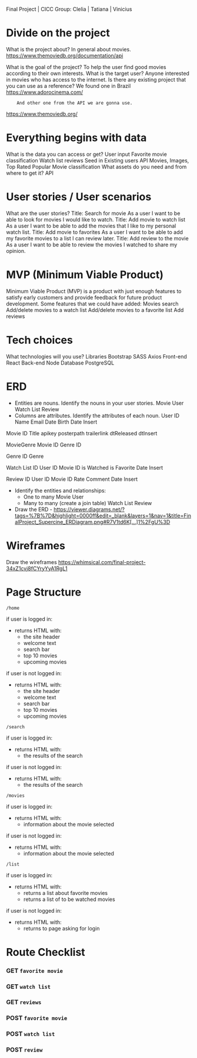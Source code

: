 Final Project | CICC
Group: Clelia | Tatiana | Vinicius

# Divide on the project

What is the project about?
In general about movies.
https://www.themoviedb.org/documentation/api

What is the goal of the project?
To help the user find good movies according to their own interests.
What is the target user?
Anyone interested in movies who has access to the internet.
Is there any existing project that you can use as a reference?
We found one in Brazil
https://www.adorocinema.com/

    	And other one from the API we are gonna use.

https://www.themoviedb.org/

# Everything begins with data

What is the data you can access or get?
User input
Favorite movie classification
Watch list
reviews
Seed in
Existing users
API
Movies, Images, Top Rated Popular
Movie classification
What assets do you need and from where to get it?
API

# User stories / User scenarios

What are the user stories?
Title: Search for movie
As a user I want to be able to look for movies I would like to watch.
Title: Add movie to watch list
As a user I want to be able to add the movies that I like to my personal watch list.
Title: Add movie to favorites
As a user I want to be able to add my favorite movies to a list I can review later.
Title: Add review to the movie
As a user I want to be able to review the movies I watched to share my opinion.

# MVP (Minimum Viable Product)

Minimum Viable Product (MVP) is a product with just enough features to satisfy early customers and provide feedback for future product development.
Some features that we could have added:
Movies search
Add/delete movies to a watch list
Add/delete movies to a favorite list
Add reviews

# Tech choices

What technologies will you use?
Libraries
Bootstrap
SASS
Axios
Front-end
React
Back-end
Node
Database
PostgreSQL

# ERD

- Entities are nouns. Identify the nouns in your user stories.
  Movie
  User
  Watch List
  Review
- Columns are attributes. Identify the attributes of each noun.
 User
    ID
    Name
    Email
    Date Birth
    Date Insert

 Movie
    ID
    Title
    apikey
    posterpath
    trailerlink
    dtReleased
    dtInsert
    
 MovieGenre
    Movie ID
    Genre ID
 
 Genre
    ID
    Genre
 
  
 Watch List
    ID
    User ID
    Movie ID
    is Watched
    is Favorite
    Date Insert
  
 Review
    ID
    User ID
    Movie ID
    Rate
    Comment
    Date Insert
  
- Identify the entities and relationships:
  - One to many
    Movie
    User
  - Many to many (create a join table)
    Watch List
    Review
- Draw the ERD  - https://viewer.diagrams.net/?tags=%7B%7D&highlight=0000ff&edit=_blank&layers=1&nav=1&title=FinalProject_Supercine_ERDiagram.png#R7V1td6K[…]1%2FgU%3D

# Wireframes

Draw the wireframes
https://whimsical.com/final-project-34xZ1cvj8fCYryYyA1RgL1

# Page Structure

`/home`

if user is logged in:

- returns HTML with:
  - the site header
  - welcome text
  - search bar
  - top 10 movies
  - upcoming movies

if user is not logged in:

- returns HTML with:
  - the site header
  - welcome text
  - search bar
  - top 10 movies
  - upcoming movies

`/search`

if user is logged in:

- returns HTML with:
  - the results of the search

if user is not logged in:

- returns HTML with:
  - the results of the search

`/movies`

if user is logged in:

- returns HTML with:
  - information about the movie selected

if user is not logged in:

- returns HTML with:
  - information about the movie selected

`/list`

if user is logged in:

- returns HTML with:
  - returns a list about favorite movies
  - returns a list of to be watched movies

if user is not logged in:

- returns HTML with:
  - returns to page asking for login

# Route Checklist

### GET `favorite movie`

### GET `watch list`

### GET `reviews`

### POST `favorite movie`

### POST `watch list`

### POST `review`

